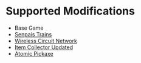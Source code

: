 # Supported Modifications
 - Base Game
 - [Senpais Trains](https://mods.factorio.com/mod/Senpais_Trains)
 - [Wireless Circuit Network](https://mods.factorio.com/mod/Wireless_Circuit_Network)
 - [Item Collector Updated](https://mods.factorio.com/mod/Item_Collector_Updated)
 - [Atomic Pickaxe](https://mods.factorio.com/mod/atomic_pickaxe)